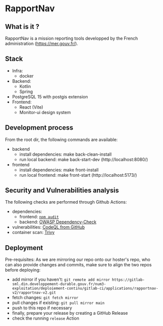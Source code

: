 # RapportNav

## What is it ?

RapportNav is a mission reporting tools developped by the French administration (https://mer.gouv.fr/).

## Stack

- Infra:
  - docker
- Backend:
  - Kotlin
  - Spring
- PostgreSQL 15 with postgis extension
- Frontend:
  - React (Vite)
  - Monitor-ui design system

## Development process

From the root dir, the following commands are available:

- backend
  - install dependencies: make back-clean-install
  - run local backend: make back-start-dev (http://localhost:8080/)
- frontend
  - install dependencies: make front-install
  - run local frontend: make front-start (http://localhost:5173/)

## Security and Vulnerabilities analysis

The following checks are performed through Github Actions:

- dependencies:
  - frontend: [`npm audit`](https://docs.npmjs.com/auditing-package-dependencies-for-security-vulnerabilities)
  - backend: [OWASP Dependency-Check](https://mvnrepository.com/artifact/org.owasp/dependency-check-maven)
- vulnerabilities: [CodeQL from GitHub](https://codeql.github.com/)
- container scan: [Trivy](https://www.aquasec.com/products/trivy/)

## Deployment

Pre-requisites:
As we are mirroring our repo onto our hoster's repo, who can also provide changes and commits, make sure to align the two repos before deploying:

- add mirror if you haven't: `git remote add mirror https://gitlab-sml.din.developpement-durable.gouv.fr/num3-exploitation/deploiement-continu/gitlab-ci/applications/rapportnav-v2/rapportnav-v2.git`
- fetch changes: `git fetch mirror`
- pull changes if existing: `git pull mirror main`
- push to this repo if necessary
- finally, prepare your release by creating a GitHub Release
- check the running `release` Action
